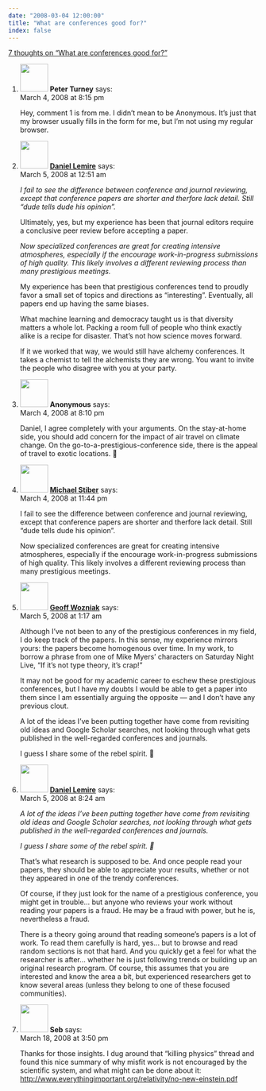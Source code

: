 ```yaml
---
date: "2008-03-04 12:00:00"
title: "What are conferences good for?"
index: false
---
```


[7 thoughts on &ldquo;What are conferences good for?&rdquo;](/lemire/blog/2008/03-04-what-are-conferences-good-for)

<ol class="comment-list">
<li id="comment-49756" class="comment even thread-even depth-1">
<div class="comment-author vcard">
<img alt src="https://secure.gravatar.com/avatar/eb2d858a6ccea692bf677ad2c66623ad?s=56&#038;d=mm&#038;r=g" srcset="https://secure.gravatar.com/avatar/eb2d858a6ccea692bf677ad2c66623ad?s=112&#038;d=mm&#038;r=g 2x" class="avatar avatar-56 photo" height="56" width="56" decoding="async" /> <b class="fn">Peter Turney</b> <span class="says">says:</span> </div>
<div class="comment-metadata"><time datetime="2008-03-04T20:15:01+00:00">March 4, 2008 at 8:15 pm</time></a> </div>
<div class="comment-content">
<p>Hey, comment 1 is from me. I didn&rsquo;t mean to be Anonymous. It&rsquo;s just that my browser usually fills in the form for me, but I&rsquo;m not using my regular browser.</p>
</div>
</li>
<li id="comment-49760" class="comment odd alt thread-odd thread-alt depth-1">
<div class="comment-author vcard">
<img alt src="https://secure.gravatar.com/avatar/6518c23aacab4c42dd2c5b9b57b79fb5?s=56&#038;d=mm&#038;r=g" srcset="https://secure.gravatar.com/avatar/6518c23aacab4c42dd2c5b9b57b79fb5?s=112&#038;d=mm&#038;r=g 2x" class="avatar avatar-56 photo" height="56" width="56" decoding="async" /> <b class="fn"><a href="https://lemire.me/blog/" class="url" rel="ugc">Daniel Lemire</a></b> <span class="says">says:</span> </div>
<div class="comment-metadata"><time datetime="2008-03-05T00:51:14+00:00">March 5, 2008 at 12:51 am</time></a> </div>
<div class="comment-content">
<p><i> I fail to see the difference between conference and journal reviewing, except that conference papers are shorter and therfore lack detail. Still &ldquo;dude tells dude his opinion&rdquo;.</i> </p>
<p>Ultimately, yes, but my experience has been that journal editors require a conclusive peer review before accepting a paper.</p>
<p><i> Now specialized conferences are great for creating intensive atmospheres, especially if the encourage work-in-progress submissions of high quality. This likely involves a different reviewing process than many prestigious meetings.</i> </p>
<p>My experience has been that prestigious conferences tend to proudly favor a small set of topics and directions as &ldquo;interesting&rdquo;. Eventually, all papers end up having the same biases.</p>
<p>What machine learning and democracy taught us is that diversity matters a whole lot. Packing a room full of people who think exactly alike is a recipe for disaster. That&rsquo;s not how science moves forward.</p>
<p>If it we worked that way, we would still have alchemy conferences. It takes a chemist to tell the alchemists they are wrong. You want to invite the people who disagree with you at your party.</p>
</div>
</li>
<li id="comment-49755" class="comment even thread-even depth-1">
<div class="comment-author vcard">
<img alt src="https://secure.gravatar.com/avatar/?s=56&#038;d=mm&#038;r=g" srcset="https://secure.gravatar.com/avatar/?s=112&#038;d=mm&#038;r=g 2x" class="avatar avatar-56 photo avatar-default" height="56" width="56" loading="lazy" decoding="async" /> <b class="fn">Anonymous</b> <span class="says">says:</span> </div>
<div class="comment-metadata"><time datetime="2008-03-04T20:10:10+00:00">March 4, 2008 at 8:10 pm</time></a> </div>
<div class="comment-content">
<p>Daniel, I agree completely with your arguments. On the stay-at-home side, you should add concern for the impact of air travel on climate change. On the go-to-a-prestigious-conference side, there is the appeal of travel to exotic locations. 🙂</p>
</div>
</li>
<li id="comment-49759" class="comment odd alt thread-odd thread-alt depth-1">
<div class="comment-author vcard">
<img alt src="https://secure.gravatar.com/avatar/dada9de44173d6c1b13691554ef8e974?s=56&#038;d=mm&#038;r=g" srcset="https://secure.gravatar.com/avatar/dada9de44173d6c1b13691554ef8e974?s=112&#038;d=mm&#038;r=g 2x" class="avatar avatar-56 photo" height="56" width="56" loading="lazy" decoding="async" /> <b class="fn"><a href="https://expert-opinion.blogspot.com/" class="url" rel="ugc external nofollow">Michael Stiber</a></b> <span class="says">says:</span> </div>
<div class="comment-metadata"><time datetime="2008-03-04T23:44:39+00:00">March 4, 2008 at 11:44 pm</time></a> </div>
<div class="comment-content">
<p>I fail to see the difference between conference and journal reviewing, except that conference papers are shorter and therfore lack detail. Still &ldquo;dude tells dude his opinion&rdquo;.</p>
<p>Now specialized conferences are great for creating intensive atmospheres, especially if the encourage work-in-progress submissions of high quality. This likely involves a different reviewing process than many prestigious meetings.</p>
</div>
</li>
<li id="comment-49761" class="comment even thread-even depth-1">
<div class="comment-author vcard">
<img alt src="https://secure.gravatar.com/avatar/4d102649ca02e45a9b0ed6a00ff84804?s=56&#038;d=mm&#038;r=g" srcset="https://secure.gravatar.com/avatar/4d102649ca02e45a9b0ed6a00ff84804?s=112&#038;d=mm&#038;r=g 2x" class="avatar avatar-56 photo" height="56" width="56" loading="lazy" decoding="async" /> <b class="fn"><a href="http://wozniak.ca/" class="url" rel="ugc external nofollow">Geoff Wozniak</a></b> <span class="says">says:</span> </div>
<div class="comment-metadata"><time datetime="2008-03-05T01:17:59+00:00">March 5, 2008 at 1:17 am</time></a> </div>
<div class="comment-content">
<p>Although I&rsquo;ve not been to any of the prestigious conferences in my field, I do keep track of the papers. In this sense, my experience mirrors yours: the papers become homogenous over time. In my work, to borrow a phrase from one of Mike Myers&rsquo; characters on Saturday Night Live, &ldquo;If it&rsquo;s not type theory, it&rsquo;s crap!&rdquo;</p>
<p>It may not be good for my academic career to eschew these prestigious conferences, but I have my doubts I would be able to get a paper into them since I am essentially arguing the opposite &#8212; and I don&rsquo;t have any previous clout.</p>
<p>A lot of the ideas I&rsquo;ve been putting together have come from revisiting old ideas and Google Scholar searches, not looking through what gets published in the well-regarded conferences and journals.</p>
<p>I guess I share some of the rebel spirit. 🙂</p>
</div>
</li>
<li id="comment-49762" class="comment odd alt thread-odd thread-alt depth-1">
<div class="comment-author vcard">
<img alt src="https://secure.gravatar.com/avatar/6518c23aacab4c42dd2c5b9b57b79fb5?s=56&#038;d=mm&#038;r=g" srcset="https://secure.gravatar.com/avatar/6518c23aacab4c42dd2c5b9b57b79fb5?s=112&#038;d=mm&#038;r=g 2x" class="avatar avatar-56 photo" height="56" width="56" loading="lazy" decoding="async" /> <b class="fn"><a href="https://lemire.me/blog/" class="url" rel="ugc">Daniel Lemire</a></b> <span class="says">says:</span> </div>
<div class="comment-metadata"><time datetime="2008-03-05T08:24:20+00:00">March 5, 2008 at 8:24 am</time></a> </div>
<div class="comment-content">
<p><i> A lot of the ideas I&rsquo;ve been putting together have come from revisiting old ideas and Google Scholar searches, not looking through what gets published in the well-regarded conferences and journals.</p>
<p> I guess I share some of the rebel spirit. 🙂<br/>
</i></p>
<p>That&rsquo;s what research is supposed to be. And once people read your papers, they should be able to appreciate your results, whether or not they appeared in one of the trendy conferences.</p>
<p>Of course, if they just look for the name of a prestigious conference, you might get in trouble&#8230; but anyone who reviews your work without reading your papers is a fraud. He may be a fraud with power, but he is, nevertheless a fraud.</p>
<p>There is a theory going around that reading someone&rsquo;s papers is a lot of work. To read them carefully is hard, yes&#8230; but to browse and read random sections is not that hard. And you quickly get a feel for what the researcher is after&#8230; whether he is just following trends or building up an original research program. Of course, this assumes that you are interested and know the area a bit, but experienced researchers get to know several areas (unless they belong to one of these focused communities).</p>
</div>
</li>
<li id="comment-49786" class="comment even thread-even depth-1">
<div class="comment-author vcard">
<img alt src="https://secure.gravatar.com/avatar/1d7bcda27533da25e5e0183de67b2206?s=56&#038;d=mm&#038;r=g" srcset="https://secure.gravatar.com/avatar/1d7bcda27533da25e5e0183de67b2206?s=112&#038;d=mm&#038;r=g 2x" class="avatar avatar-56 photo" height="56" width="56" loading="lazy" decoding="async" /> <b class="fn">Seb</b> <span class="says">says:</span> </div>
<div class="comment-metadata"><time datetime="2008-03-18T15:50:47+00:00">March 18, 2008 at 3:50 pm</time></a> </div>
<div class="comment-content">
<p>Thanks for those insights. I dug around that &ldquo;killing physics&rdquo; thread and found this nice summary of why misfit work is not encouraged by the scientific system, and what might can be done about it: <a href="http://www.everythingimportant.org/relativity/no-new-einstein.pdf" rel="nofollow ugc">http://www.everythingimportant.org/relativity/no-new-einstein.pdf</a></p>
</div>
</li>
</ol>
